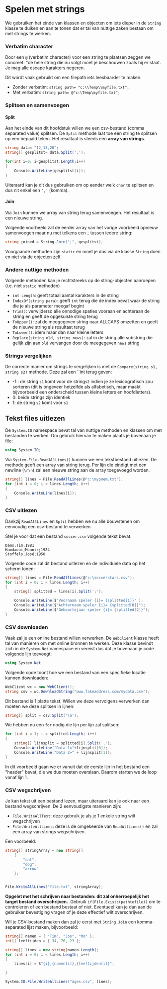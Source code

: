 # Spelen met strings

We gebruiken het einde van klassen en objecten om iets dieper in de `String` klasse te duiken en aan te tonen dat er tal van nuttige zaken bestaan om met strings te werken.

### Verbatim character

Door een `@` \(verbatim character\) voor een string te plaatsen zeggen we concreet: "de hele string die nu volgt moet je beschouwen zoals hij er staat. Je mag alle escape karakters negeren.

Dit wordt vaak gebruikt om een filepath iets leesbaarder te maken.

* Zonder verbatim: `string path= "c:\\Temp\\myfile.txt";`
* Met verbatim: `string path= @"c:\Temp\myfile.txt";`

### Splitsen en samenvoegen

#### Split

Aan het einde van dit hoofdstuk willen we een csv-bestand \(comma separated value\) splitsen. De `Split` methode laat toe een string te splitsen op een bepaald teken. Het resultaat is steeds een **array van strings**.

```csharp
string data= "12,13,20";
string[] gesplitst= data.Split(',');

for(int i=0; i<gesplitst.Length;i++)
{
    Console.WriteLine(gesplitst[i]);
}
```

Uiteraard kan je dit dus gebruiken om op eender welk `char` te splitsen en dus nit enkel een `','` \(komma\).

#### Join

Via `Join` kunnen we array van string terug samenvoegen. Het resultaat is een nieuwe string.

Volgende voorbeeld zal de eerder array van het vorige voorbeeld opnieuw samenvoegen maar nu met telkens een `;` tussen iedere string:

```csharp
string joined = String.Join(";", gesplitst);
```

Voorgaande methoden zijn `static` en moet je dus via de klasse `String` doen en niet via de objecten zelf.

### Andere nuttige methoden

Volgende methoden kan je rechtstreeks op de string-objecten aanroepen \(i.e. niet `static` methoden\)

* `int Length`: geeft totaal aantal karakters in de string
* `IndexOf(string para)`: geeft `int` terug die de index bevat waar de string die je als parameter meegaf begint
* `Trim()`: verwijdersd alle onnodige spaties vooraan en achteraan de string en geeft de opgekuiste string terug
* `ToUpper()`: zal de meegegeven string naar ALLCAPS omzetten en geeft de nieuwe string als resultaat terug
* `ToLower()`: idem maar dan naar kleine letters
* `Replace(string old, string news)`: zal in de string alle substring die gelijk zijn aan `old` vervangen door de meegegeven `news` string

### Strings vergelijken

De correcte manier om strings te vergelijken is met de `Compare(string s1, string s2)` methode. Deze zal een \`\`int terug geven:

* -1 : de string `s1` komt voor de string`s2` indien je ze lexicografisch zou sorteren (dit is ongeveer hetzelfde als alfabetisch, maar maakt bijvoorbeeld een onderscheid tussen kleine letters en hoofdletters).
* 0: beide strings zijn identiek
* 1: de string `s2` komt voor `s1`

## Tekst files uitlezen

De `System.IO` namespace bevat tal van nuttige methoden en klassen om met bestanden te werken. Om gebruik hiervan te maken plaats je bovenaan je file:

```csharp
using System.IO;
```

Via `System.File.ReadAllLines()` kunnen we een tekstbestand uitlezen. De methode geeft een array van string terug. Per lijn die eindigt met een newline \(`\r\n`\) zal een nieuwe string aan de array toegevoegd worden.

```csharp
string[] lines = File.ReadAllLines(@"c:\mypoem.txt");
for (int i = 0; i < lines.Length; i++)
{
    Console.WriteLine(lines[i]);
}
```

### CSV uitlezen

Dankzij `ReadAllLines` en `Split` hebben we nu alle bouwstenen om eenvoudig een csv-bestand te verwerken.

Stel je voor dat een bestand `soccer.csv` volgende tekst bevat:

```text
Dams;Tim;1981
Hamdaoui;Mounir;1984
Stoffels;José;1950
```

Volgende code zal dit bestand uitlezen en de individuele data op het scherm tonen:

```csharp
string[] lines = File.ReadAllLines(@"c:\soccerstars.csv");
for (int i = 0; i < lines.Length; i++)
{
    string[] splitted = lines[i].Split(';');

    Console.WriteLine($"Voornaam speler {i}= {splitted[1]}" );
    Console.WriteLine($"Achternaam speler {i}= {splitted[0]}");
    Console.WriteLine($"Geboortejaar speler {i}= {splitted[2]}");
}
```

### CSV downloaden

Vaak zal je een online bestand willen verwerken. De `WebClient` klasse heeft tal van manieren om met online bronnen te werken. Deze klasse bevindt zich in de `System.Net` namespace en vereist dus dat je bovenaan je code volgende lijn toevoegt:

```csharp
using System.Net
```

Volgende code toont hoe we een bestand van een specifieke locatie kunnen downloaden:

```csharp
WebClient wc = new WebClient();
string csv = wc.DownloadString("www.fakeaddress.com/mydata.csv");
```

Dit bestand is 1 platte tekst. Willen we deze vervolgens verwerken dan moeten we deze splitsen in lijnen:

```csharp
string[] split = csv.Split('\n');
```

We hebben nu een `for` nodig die lijn per lijn zal splitsen:

```csharp
for (int i = 1; i < splitted.Length; i++)
{
    string[] lijnsplit = splitted[i].Split(',');
    Console.WriteLine("Data 1="+lijnsplit[0]);
    Console.WriteLine("Data 2=" + lijnsplit[1]);
}
```

In dit voorbeeld gaan we er vanuit dat de eerste lijn in het bestand een "header" bevat, die we dus moeten overslaan. Daarom starten we de loop vanaf lijn 1.

### CSV wegschrijven

Je kan tekst uit een bestand lezen, maar uiteraard kan je ook naar een bestand wegschrijven. De 2 eenvoudigste manieren zijn:

* `File.WriteAllText`: deze gebruik je als je 1 enkele string wilt wegschrijven
* `File.WriteAllLines`: deze is de omgekeerde van `ReadAllLines()` en zal een array van strings wegschrijven.

Een voorbeeld:

```csharp
string[] stringArray = new string[]
    {
        "cat",
        "dog",
        "arrow"
    };


File.WriteAllLines("file.txt", stringArray);
```

**Opgelet met het schrijven naar bestanden: dit zal onherroepelijk het target bestand overschrijven.** .Gebruik `if(File.Exists(pathtofile))` om te controleren of een bestand bestaat of niet. Eventueel kan je dan aan de gebruiker bevestiging vragen of je deze effectief wilt overschrijven.

Wil je CSV-bestand maken dan zal je eerst met `String.Join` een komma-separated lijst maken, bijvoorbeeld:

```csharp
string[] namen = { "Tim", "Jos", "Mo" };
int[] leeftijden = { 34, 76, 23 };

string[] lines = new string[namen.Length];
for (int i = 0; i < lines.Length; i++)
{
    lines[i] = $"{i},{namen[i]},{leeftijden[i]}";

}

System.IO.File.WriteAllLines("ages.csv", lines);
```
